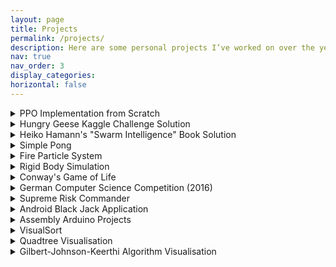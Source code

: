 ```yaml
---
layout: page
title: Projects
permalink: /projects/
description: Here are some personal projects I’ve worked on over the years. While some of the older projects may not have the cleanest code, I’m still proud of all of them; especially the early ones, where I overcame the biggest challenges as a young beginner :). The projects are roughly in the order I completed them, though I’ve lost track of the exact years for some. Some of the project's interfaces are in German language. I hope to extend this list with more cool ideas soon.
nav: true
nav_order: 3
display_categories:
horizontal: false
---
```


<details>
    <summary>PPO Implementation from Scratch</summary>
        <p>
To gain a deep understanding of the PPO algorithm in RL, I implemented it from scratch using PyTorch.
Following the <a href="https://iclr-blog-track.github.io/2022/03/25/ppo-implementation-details">37 key implementation details of PPO</a>, I fine-tuned my implementation.
In the final stages, I compared my version with stable-baselines3 to resolve any performance differences and bugs.
</p>
<p>
This project provided great insights into the inner workings of RL algorithms and the importance of attention to detail.
You can find the code in my <a href="https://github.com/LabChameleon/PPOScratch">GitHub repository</a>.
        </p>
</details>

<details>
  <summary>Hungry Geese Kaggle Challenge Solution</summary>
<p>
During a university lab, I participated in the <a href="https://www.kaggle.com/c/hungry-geese/overview">Hungry Geese Kaggle Challenge</a> alongside three teammates.
The goal was to train RL agents to compete in a multi-player variant of <i>Snake</i> against other participants' agents.
</p>
<p>
We built everything from scratch without using RL libraries, so we could fully understand the underlying algorithms.
While this approach left us at a slight disadvantage compared to teams using more sophisticated libraries, it was a very cool experience.
You can find more details in our <a href="https://github.com/LabChameleon/Hungry-Geese">GitHub repository</a>.
</p>
<div class="row">
    <div class="col-sm mt-3 mt-md-0"> 
        {% include figure.liquid loading="eager" path="/assets/img/hungry_geese.png" class="img-fluid rounded z-depth-1" max-width="700px" %}
    </div>
</div>
</details>

<details>
  <summary>Heiko Hamann's "Swarm Intelligence" Book Solution</summary>
  <p>
A while ago I read Professor Heiko Hamann's book <i>Swarm Intelligence</i>, which I found to be a very good read.
I worked through several of the exercises, and you can find my solutions in this <a href="https://github.com/LabChameleon/SwarmIntelligenceSolutions/tree/main">GitHub repository</a>.
</p>
<p>
Below is a video demonstrating one of the exercises where I implemented a simple flocking model:
</p>
<div class="row">
    <div class="col-sm mt-3 mt-md-1"> 
        {% include figure.liquid loading="eager" path="/assets/video/flocking_application.mov" class="vid-fluid rounded z-depth-1" max-width="400px" %}
    </div>
</div>
</details>

<details>
  <summary>Simple Pong</summary>
  <p>
Most of my projects have focused more on deepening my understanding of specific concepts rather than building fully finished applications.
At one point, I decided to complete a full project and chose to create a simple version of Pong to keep things simple.
The key difference from the classic Pong game is that the ball doesn’t stop when a point is scored.
Instead, it's deflected off the opponent’s goal and continues, which adds a faster and more dynamic pace to the gameplay.
</p>
<p>
The project is implemented in C++ using the SFML library.
You can check out the <a href="https://github.com/LabChameleon/SimplePong">GitHub repository here</a>, and below is a little video showcasing the game:
  </p>
<div class="row">
    <div class="col-sm mt-3 mt-md-1"> 
        {% include figure.liquid loading="eager" path="/assets/video/pong_application.mp4" class="vid-fluid rounded z-depth-1" max-width="700px" %}
    </div>
</div>
</details>

<details>
  <summary>Fire Particle System</summary>
  <p>
In this project, I explored how effects like fire and water are created in video games.
For simulating fire, I discovered that particle systems are a common solution.
</p>
<p>
The project was implemented in C++ using the SFML library, and I gained valuable experience in programming shaders along the way.
You can find the GitHub repository <a href="https://github.com/LabChameleon/FireParticleSystem/tree/main">here</a>, and below is a fire animation—though it may not look entirely realistic just yet. ;)
  </p>
<div class="row">
    <div class="col-sm mt-3 mt-md-1"> 
        {% include figure.liquid loading="eager" path="/assets/video/fire_particle_system.mp4" class="vid-fluid rounded z-depth-1" max-width="300px" %}
    </div>
</div>
</details>

<details>
  <summary>Rigid Body Simulation</summary>
  <p>
I've always been fascinated by the simulation of physics in games, and with this project, I aimed to better understand the underlying mechanics.
I implemented a simple rigid body simulation involving circles that can collide with each other and with static squares.
Throughout this process, I gained a better understanding of the many small details that must be handled to make a simulation look convincing to the human eye.
</p>
<p>
The project is written in C++ using SDL.
I initially planned to extend the simulation to handle arbitrary convex bodies, but I haven't yet completed that part.
The physics become much more complicated in this case.
</p>
<p>
You can find the code <a href="https://github.com/LabChameleon/RigidBodySimulation">here</a>, and below is a preview of the simulation in action.
  </p>
<div class="row">
    <div class="col-sm mt-3 mt-md-1"> 
        {% include figure.liquid loading="eager" path="/assets/video/rigid_body_simulation.mp4" class="vid-fluid rounded z-depth-1" max-width="700px" %}
    </div>
</div>
</details>


<details>
  <summary>Conway's Game of Life</summary>
  <p>
For a time, I was very interested in Conway's Game of Life.
I created a simple implementation of the game using C++ and SFML.
You can find the code <a href="https://github.com/LabChameleon/ConwayGameOfLife">here</a>.
  </p>
  <!-- todo: add video if available -->
</details>

<details>
  <summary>German Computer Science Competition (2016)</summary>
  <p>
I participated in the 34th <i>Bundeswettbewerb Informatik</i>, a nationwide computer science competition in Germany.
The competition involved solving a series of exercises and submitting a final write-up of the solutions.
I ranked in the top 5% of participants in the end.
</p>
<p>
One of the exercises was about implementing an ant simulation, where ants forage randomly for food and leave pheromone trails after finding it, signaling other ants in the area.
You can find my C++ solution in this <a href="https://github.com/LabChameleon/AntSimulation">GitHub repository</a>.
  </p>
  <!-- todo: add image/video if available -->
</details>

<details>
  <summary>Supreme Risk Commander</summary>
  <p>
This is one of the projects I invested a significant amount of time into.
I initially began developing it in C++ with OpenGL to better understand the fundamentals of graphics programming.
Later, I transitioned to Java once I had a clearer vision for the project.
</p>
<p>
The game was designed to be a blend of two of my favorite strategy games: <i>Supreme Commander</i> and <i>Risk</i>.
From <i>Supreme Commander</i>, I borrowed the large-scale zoom, unit types, and overall scale.
The twist in my game was that new units could only be produced by capturing squares on the game field and holding them exclusively for at least 30 seconds, after which a new unit would spawn.
This mechanic gives credit to <i>Risk</i>, where new units spawn only in captured territory.
This could lead to rapidly escalating numbers of units, requiring significant tuning to keep the game running efficiently.
In particular, I had to implement smart strategies for relocating units to avoid overlap.
</p>
<p>
You can find the GitHub repository <a href="https://github.com/LabChameleon/SupremeRiskCommander">here</a>.
  </p>
<div class="row">
    <div class="col-sm mt-3 mt-md-1"> 
        {% include figure.liquid loading="eager" path="/assets/img/supreme_risk_appilcation.jpg" class="img-fluid rounded z-depth-1" max-width="700px" %}
    </div>
</div>
  <p>
The light squares represent territory currently controlled by the player and are used to produce new units.
The light dark green squares indicate contested territory, controlled by both the player and the enemy, making it unavailable for unit production.
The dark green squares represent the fog of war, where the player has no information.
</p>
<p>
In the center of the map, a small skirmish can be seen between the red and blue armies.
However, in its current state, the game remains somewhat dull, as the enemy lacks an AI and simply remains stationary to produce as many tanks as possible.
I consider the AI future work ;)
  </p>
</details>

<details>
  <summary>Android Black Jack Application</summary>
  <p>
Together with my Computer Science teacher, Susanne Terveer, I co-authored the iBook <i>Die App Black Jack und der Android Stack</i>.
The book is designed to help students learn about basic data structures by guiding them through the hands-on process of developing an Android application for playing Black Jack.
</p>
<p>
The book is supposed to allow for both self-study as well as to guide teachers according to the German Computer Science curriculum.
The iBook can be found <a href="https://books.apple.com/de/book/der-adt-stack-und-die-app-black-jack/id1021379694?l=en-GB">here</a>.
</p>
<p>
I contributed by helping to write the book and preparing many of the Android implementations.
You can find the GitHub repository for the project <a href="https://github.com/LabChameleon/BlackJack_Android">here</a>.
  </p>
<div class="row">
    <div class="col-sm mt-3 mt-md-1"> 
        {% include figure.liquid loading="eager" path="/assets/img/black_jack_book.jpg" class="img-fluid rounded z-depth-1" max-width="300px" %}
    </div>
</div>
</details>

<details>
  <summary>Assembly Arduino Projects</summary>
  <p>
I started with an Arduino starter kit that included a booklet of simple projects using Arduino C libraries.
To make things more interesting, I decided to implement some of the projects in Assembly directly on the Atmega328p microprocessor.
This turned out to be a surprisingly fun challenge, and I learned a great deal about low-level computing in the process.
It also involved plenty of confusing and painful hours spent digging through the microprocessor's technical documentation!
</p>
<p>
You can check out the GitHub repository for this project <a href="https://github.com/LabChameleon/ArduinoProjectsBook_Assembler/tree/main">here</a>.
Here is an image of one of the project's setups:
  </p>
<div class="row">
    <div class="col-sm mt-3 mt-md-1"> 
        {% include figure.liquid loading="eager" path="/assets/img/arduino_project.jpg" class="img-fluid rounded z-depth-1" max-width="300px" %}
    </div>
</div>
</details>

<details>
  <summary>VisualSort</summary>
  <p>
My Computer Science teacher wrote an official textbook for high school students, which was used in schools across the state of North-Rhine Westphalia to teach Computer Science.
To support students' understanding, I developed a Java application that visualizes different sorting algorithms.
The program was featured in the book and included in the official supplementary material.
</p>
<p>
Below is a preview of the application:
  </p>
<div class="row">
    <div class="col-sm mt-3 mt-md-1"> 
        {% include figure.liquid loading="eager" path="/assets/img/visual_sort_application.jpg" class="img-fluid rounded z-depth-1" max-width="700px" %}
    </div>
</div>
  <p>
The GitHub repository can be found <a href="https://github.com/LabChameleon/VisualSort">here</a>.
  </p>
</details>

<details>
  <summary>Quadtree Visualisation</summary>
  <p>
When I first started programming games, I became particularly curious about collision detection between agents.
As my games grew to include thousands of agents, all of which needed to check for collisions with each other, performance quickly became an issue, significantly slowing down my code.
To address this, I began exploring solutions for handling large numbers of agents and discovered that Quadtrees offer an efficient approach.
</p>
<p>
Quadtrees recursively partition the space into quadrants, so collisions only need to be checked between agents within the same leaf nodes.
This drastically improves performance when dealing with large numbers of agents.
I developed a small Java application to visualize how space is partitioned using Quadtrees and how this method can be applied for efficient collision detection.
</p>
<p>
A preview of the application can be seen here:
  </p>
<div class="row">
    <div class="col-sm mt-3 mt-md-1"> 
        {% include figure.liquid loading="eager" path="/assets/img/quad_tree_application.jpg" class="img-fluid rounded z-depth-1" max-width="700px" %}
    </div>
</div>
  <p>
The GitHub repository is <a href="https://github.com/LabChameleon/QuadTree_Visualization/tree/main">here</a>.
  </p>
</details>

<details>
  <summary>Gilbert-Johnson-Keerthi Algorithm Visualisation</summary>
  <p>
During school, I worked on a project focused on the Gilbert-Johnson-Keerthi algorithm for collision detection between arbitrary convex sets.
My write-up on the project won first prize in a mathematics competition, which came with a $500 award.
You can find the corresponding PDF <a href="/assets/pdf/Der_GJK_Algorithmus.pdf">here</a>, though it is in German.
</p>
<p>
As part of the project, I developed a Java tool that generates random two-dimensional convex sets and allows the user to arrange them on a plane.
The application then visualizes the intermediate steps of the GJK algorithm to check for collisions, as shown below:
  </p>
<div class="row">
    <div class="col-sm mt-3 mt-md-1"> 
        {% include figure.liquid loading="eager" path="/assets/img/gjk_application.jpg" class="img-fluid rounded z-depth-1" max-width="700px" %}
    </div>
</div>
  <p>
The GitHub repository can be found <a href="https://github.com/LabChameleon/GJKAlgorithm_Visualization">here</a>.
  </p>
</details>
